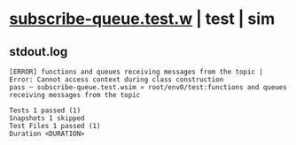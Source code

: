 # [subscribe-queue.test.w](../../../../../../examples/tests/sdk_tests/topic/subscribe-queue.test.w) | test | sim

## stdout.log
```log
[ERROR] functions and queues receiving messages from the topic | Error: Cannot access context during class construction
pass ─ subscribe-queue.test.wsim » root/env0/test:functions and queues receiving messages from the topic

Tests 1 passed (1)
Snapshots 1 skipped
Test Files 1 passed (1)
Duration <DURATION>
```

